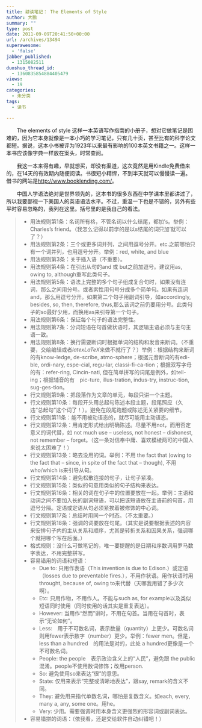 ```yaml
---
title: 耕读笔记： The Elements of Style
author: 大鹏
summary: ""
type: post
date: 2011-09-09T20:41:50+00:00
url: /archives/13494
superawesome:
  - 'false'
jabber_published:
  - 1315082511
duoshuo_thread_id:
  - 1360835854884405479
views:
  - 19
categories:
  - 未分类
tags:
  - 读书

---
```

　　The elements of style 这样一本英语写作指南的小册子，想对它做笔记是困难的，因为它本身就像是一本小巧的学习笔记，只有几十页，甚至比有的科学论文都短。据说，这本小书被评为1923年以来最有影响的100本英文书籍之一。这样一本书应该像字典一样放在案头，时常查阅。
  
　　我这一本来得有趣，早就想买，却没有渠道，这次竟然是用Kindle免费借来的，在14天的有效期内随便阅读。书很短小精悍，不到半天就可以慢慢读一遍。借书的网站是<http://www.booklending.com/>。
  
　　中国人学语法绝对是世界领先的，这本书的很多东西在中学课本里都讲过了，所以我要鄙视一下美国人的英语语法水平。不过，重温一下也是不错的，另外有些平时容易忽略的，我列在这里。括号里的是我自己的看法。

>   * 用法规则第1条：名词所有格，不管名词以什么结尾，都加&#8217;s。举例： Charles&#8217;s friend。（我怎么记得以前学的是以s结尾的词只加&#8217;就可以了？）
>   * 用法规则第2条：三个或更多词并列，之间用逗号分开。etc.之前哪怕只有一个词并列，也用逗号分开。举例：red, white, and blue
>   * 用法规则第3条：关于插入语（不重要）。
>   * 用法规则第4条：在引出从句的and 或 but之前加逗号。建议用as, owing to, although重写此类句子。
>   * 用法规则第5条：语法上完整的多个句子组成复合句时，如果没有连词，那么之间用分号。或者索性用句号分成多个简单句。如果有连词and，那么用逗号分开。如果第二个句子用副词引导，如accordingly, besides, so, then, therefore, thus,那么该词之前仍要用分号。此类句子的so最好少用，而换用as来引导第一个句子。
>   * 用法规则第6条：保证每个句子的语法完整性。
>   * 用法规则第7条：分词短语在句首做状语时，其逻辑主语必须与主句主语一致。
>   * 用法规则第8条：换行需要断词时根据单词的结构和发音来断词。（不重要，交给编辑或者$latex LaTeX$来做不就行了？）举例：根据结构来断词的有know-ledge, de-scribe, atmo-sphere；根据元音断词的有edi-ble, ordi-nary, espe-cial, regu-lar, classi-fi-ca-tion；根据双写字母的有：refer-ring, Cincin-nati, 但在简单拼写的词尾是例外，如tell-ing；根据辅音的有　pic-ture, illus-tration, indus-try, instruc-tion, sug-ges-tion。
>   * 行文规则第9条：把段落作为文章的单元，每段只讲一个主题。
>   * 行文规则第10条：每段开头用总起句陈述本段主题，段尾照应（久违“总起句”这个词了！）。避免在段尾跑题或陈述无关紧要的细节。
>   * 行文规则第11条：能不用被动语态的，就尽可能用主动语态。
>   * 行文规则第12条：用肯定形式给出明确陈述。尽量不用not，而用否定意义的词代替，如 not much use &#8211; useless, not honest &#8211; dishonest, not remember &#8211; forget。（这一条对信奉中庸、喜欢模棱两可的中国人来说太困难了！）
>   * 行文规则第13条：略去没用的词。举例：不用 the fact that (owing to the fact that &#8211; since, in spite of the fact that &#8211; though), 不用 who/which is来引导从句。
>   * 行文规则第14条：避免松散连接的句子，让句子紧凑。
>   * 行文规则第15条：类似的句意用类似的句子结构来表达。
>   * 行文规则第16条：相关的词在句子中的位置要放在一起。举例：主语和动词之间不要加入长的副词短语，可以把该短语放在主语前的句首，用逗号分隔。定语或定语从句必须紧挨着被修饰的中心词。
>   * 行文规则第17条：总结时用同一个时态。（不太重要。）
>   * 行文规则第18条：强调的词要放在句尾。（其实是说要根据表述的内容来安排句子内的主从关系和顺序，尤其是转折关系和因果关系，强调哪个就把哪个写在后面。）
>   * 格式规则：没什么可做笔记的，唯一要提醒的是日期和序数词用罗马数字表达，不用完整拼写。
>   * 容易错用的词语和短语： 
>       * Due to: 只用作表语（This invention is due to Edison.）或定语（losses due to preventable fires.），不用作状语。用作状语时用throught, because of, owing to来代替（天哪我用错了多少次啊）。
>       * Etc: 只用作物，不用作人。不能与such as, for example以及类似短语同时使用（同时使用的话其实是重复表达）。
>       * However: 当用作“然而”讲时，不用在句首。当用在句首时，表示“无论如何”。
>       * Less:　用于不可数名词，表示数量（quantity）上更少。可数名词则用fewer表示数字（number）更少。举例：fewer men。但是，less than a hundred　的用法是对的，此处 a hundred更像是一个不可数名词。
>       * People: the people　表示政治含义上的“人民”，避免跟 the public混淆。people不使用数词修饰；改用person.
>       * So: 避免使用so来表达“很”的意思。
>       * State: 仅用来表示“完整或清晰地表达”，跟say, remark的含义不同。
>       * They: 避免用来指代单数名词，哪怕是复数含义。如each, every, many a, any, some one。用he。
>       * Very: 少用。需要强调时用本身含义更强烈的形容词或副词表达。
>   * 容易错拼的词语：（依我看，还是交给软件自动纠错吧！）
